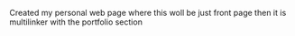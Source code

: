 Created my personal web page where this woll be just front page then it is multilinker with the portfolio section
